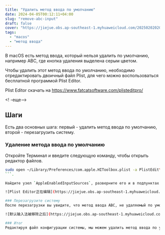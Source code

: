 ```yaml
---
title: "Удалить метод ввода по умолчанию"
date: 2024-04-05T00:12:11+04:00
slug: "remove-abc-input"
draft: false
cover: "https://jiejue.obs.ap-southeast-1.myhuaweicloud.com/20250202020740418.webp"
tags:
  - "macos"
  - "метод ввода"
---
```


В macOS есть метод ввода, который нельзя удалить по умолчанию, например ABC, где кнопка удаления выделена серым цветом.

Чтобы удалить этот метод ввода по умолчанию, необходимо отредактировать двоичный файл Plist, для чего можно воспользоваться бесплатной программой Plist Editor.

Plist Editor скачать на https://www.fatcatsoftware.com/plisteditpro/

<! -еще-->

## Шаги

Есть два основных шага: первый - удалить метод ввода по умолчанию, второй - перезагрузить систему.

### Удаление метода ввода по умолчанию
Откройте Терминал и введите следующую команду, чтобы открыть редактор файлов.

```bash
sudo open ~/Library/Preferences/com.apple.HIToolbox.plist -a PlistEdit\ Pro
```.

Найдите узел `AppleEnabledInputSources`, разверните его и в подпунктах найдите элемент, значение `KeyboardLayout Name` которого является именем метода ввода, который вы хотите удалить, например, `ABC` в моем случае, а затем нажмите на меню Удалить, а затем нажмите Cmd+S, чтобы сохранить.

![Plist Editor正在编辑](https://jiejue.obs.ap-southeast-1.myhuaweicloud.com/20250202020942974.webp).

### Перезагрузите систему
После перезагрузки вы увидите, что метод ввода ABC, не удаляемый по умолчанию, был нами удален.

![默认输入法被移除之后](https://jiejue.obs.ap-southeast-1.myhuaweicloud.com/20250202021025469.webp)

### Итог
Редактируя файл конфигурации системы, мы можем удалить метод ввода по умолчанию, который нельзя удалить.

